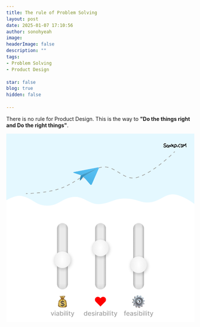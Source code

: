 ```yaml
---
title: The rule of Problem Solving
layout: post
date: 2025-01-07 17:10:56
author: sonohyeah
image: 
headerImage: false
description: ""
tags:
- Problem Solving
- Product Design

star: false
blog: true
hidden: false

---
```


There is no rule for Product Design. This is the way to **"Do the things right and Do the right things"**.

![Rule of Problem Solving](/assets/img/micro/2025-01-07/problem-solving.png)